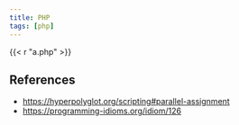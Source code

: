 ```yaml
---
title: PHP
tags: [php]
---
```


{{< r "a.php" >}}

## References

- <https://hyperpolyglot.org/scripting#parallel-assignment>
- <https://programming-idioms.org/idiom/126>
